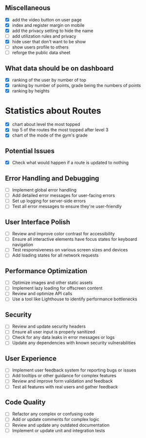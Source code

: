 ## Miscellaneous

- [x] add the video button on user page
- [x] index and register margin on mobile
- [x] add the privacy setting to hide the name
- [ ] add utilization rules and privacy
- [x] hide user that don't want to be show
- [ ] show users profile to others
- [ ] reforge the public data sheet

## What data should be on dashboard

- [x] ranking of the user by number of top
- [x] ranking by number of points, grade being the numbers of points
- [x] ranking by heights

# Statistics about Routes

- [x] chart about level the most topped
- [x] top 5 of the routes the most topped after level 3
- [x] chart of the mode of the gym's grade

## Potential Issues

- [x] Check what would happen if a route is updated to nothing

## Error Handling and Debugging

- [ ] Implement global error handling
- [ ] Add detailed error messages for user-facing errors
- [ ] Set up logging for server-side errors
- [ ] Test all error messages to ensure they're user-friendly

## User Interface Polish

- [ ] Review and improve color contrast for accessibility
- [ ] Ensure all interactive elements have focus states for keyboard navigation
- [ ] Test responsiveness on various screen sizes and devices
- [ ] Add loading states for all network requests

## Performance Optimization

- [ ] Optimize images and other static assets
- [ ] Implement lazy loading for offscreen content
- [ ] Review and optimize API calls
- [ ] Use a tool like Lighthouse to identify performance bottlenecks

## Security

- [ ] Review and update security headers
- [ ] Ensure all user input is properly sanitized
- [ ] Check for any data leaks in error messages or logs
- [ ] Update any dependencies with known security vulnerabilities

## User Experience

- [ ] Implement user feedback system for reporting bugs or issues
- [ ] Add tooltips or other guidance for complex features
- [ ] Review and improve form validation and feedback
- [ ] Test all features with real users and gather feedback

## Code Quality

- [ ] Refactor any complex or confusing code
- [ ] Add or update comments for complex logic
- [ ] Review and update any outdated documentation
- [ ] Implement or update unit and integration tests
